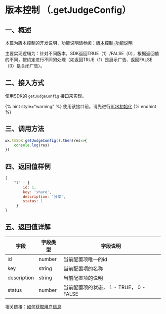# 版本控制 （.getJudgeConfig）

## 一、概述

本篇为版本控制的开发说明，功能说明请参阅：[版本控制-功能说明](../../game-set/main-features/features-switch.md)

主要实现逻辑为：针对不同版本，SDK返回TRUE（1）/FALSE（0），根据返回值的不同，按约定进行不同的处理（如返回TRUE（1）是展示广告、返回FALSE（0）是关闭广告）。

## **二、接入方式**

使用SDK的 `getJudgeConfig` 接口来实现。

{% hint style="warning" %}
使用该接口前，请先进行[SDK初始化](../basic/initialization.md)
{% endhint %}

## **三、调用方法**

```javascript
wx.tmSDK.getJudgeConfig().then(res=>{  
    console.log(res)  
})
```

## **四、返回值样例**

```javascript
{
    "1" : {
        id: 1,
        key: 'share',
        description: '分享',
        status: 1
     }
}
```

## 五、返回值详解

| 字段          | 字段类型   | 字段说明                          |
| ----------- | ------ | ----------------------------- |
| id          | number | 当前配置项唯一的id                    |
| key         | string | 当前配置项的名称                      |
| description | string | 当前配置项的说明                      |
| status      | number | 当前配置项的状态， 1 - TRUE， 0 - FALSE |

相关链接：[如何获取用户信息](../../questions/game-manage.md#ru-he-huo-qu-dang-qian-yong-hu-de-ji-ben-xin-xi)
